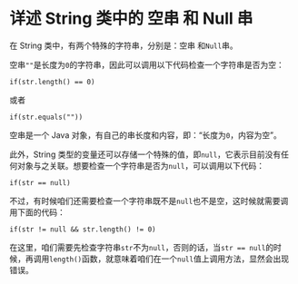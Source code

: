 # 详述 String 类中的 空串 和 Null 串

在 String 类中，有两个特殊的字符串，分别是：空串 和`Null`串。

空串`""`是长度为`0`的字符串，因此可以调用以下代码检查一个字符串是否为空：

```
if(str.length() == 0)
```
或者

```
if(str.equals(""))
```
空串是一个 Java 对象，有自己的串长度和内容，即：“长度为`0`，内容为空”。

此外，String 类型的变量还可以存储一个特殊的值，即`null`，它表示目前没有任何对象与之关联。想要检查一个字符串是否为`null`，可以调用以下代码：

```
if(str == null)
```
不过，有时候咱们还需要检查一个字符串既不是`null`也不是空，这时候就需要调用下面的代码：

```
if(str != null && str.length() != 0)
```

在这里，咱们需要先检查字符串`str`不为`null`，否则的话，当`str == null`的时候，再调用`length()`函数，就意味着咱们在一个`null`值上调用方法，显然会出现错误。 

